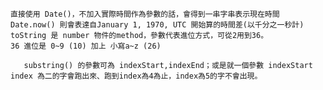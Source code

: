     直接使用 Date()，不加入實際時間作為參數的話，會得到一串字串表示現在時間
    Date.now() 則會表達自January 1, 1970, UTC 開始算的時間差(以千分之一秒計)
    toString 是 number 物件的method，參數代表進位方式，可從2用到36。
    36 進位是 0~9 (10) 加上 小寫a~z (26)

       substring() 的參數可為 indexStart,indexEnd；或是就一個參數 indexStart
    index 為二的字會跑出來、跑到index為4為止，index為5的字不會出現。